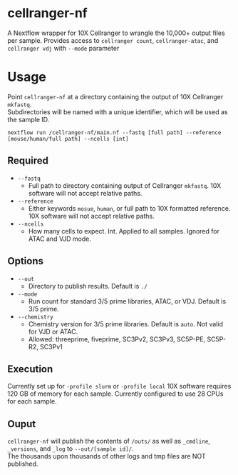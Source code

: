 # cellranger-nf
A Nextflow wrapper for 10X Cellranger to wrangle the 10,000+ output files per sample. 
Provides access to `cellranger count`, `cellranger-atac`, and `cellranger vdj` with `--mode` parameter

# Usage
Point `cellranger-nf` at a directory containing the output of 10X Cellranger `mkfastq`.  
Subdirectories will be named with a unique identifier, which will be used as the sample ID.  

```
nextflow run /cellranger-nf/main.nf --fastq [full path] --reference [mouse/human/full path] --ncells [int]
```

## Required
+ `--fastq`
    + Full path to directory containing output of Cellranger `mkfastq`. 10X software will not accept relative paths.
+ `--reference`
    + Either keywords `mosue`, `human`, or full path to 10X formatted reference. 10X software will not accept relative paths.
+ `--ncells`
    + How many cells to expect. Int. Applied to all samples. Ignored for ATAC and VJD mode.

## Options
+ `--out`
    + Directory to publish results. Default is `./`
+ `--mode`
    + Run count for standard 3/5 prime libraries, ATAC, or VDJ. Default is 3/5 prime.
+ `--chemistry`
    + Chemistry version for 3/5 prime libraries. Default is `auto`. Not valid for VJD or ATAC.
    + Allowed: threeprime, fiveprime, SC3Pv2, SC3Pv3, SC5P-PE, SC5P-R2, SC3Pv1

## Execution
Currently set up for `-profile slurm` or `-profile local`
10X software requires 120 GB of memory for each sample.
Currently configured to use 28 CPUs for each sample.

## Ouput
`cellranger-nf` will publish the contents of `/outs/` as well as `_cmdline`, `_versions`, and `_log` to `--out/[sample id]/`.  
The thousands upon thousands of other logs and tmp files are NOT published.
